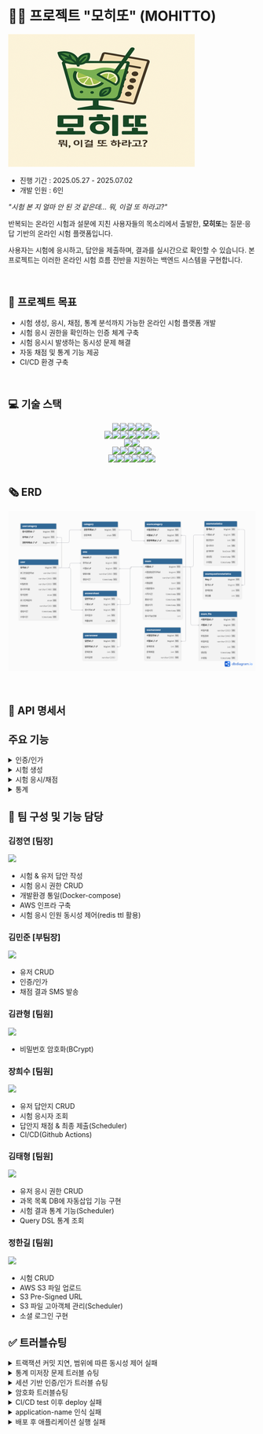 # 🍋‍🟩 프로젝트 "모히또" (MOHITTO)

![mohitto_logo_380x270.png](mohitto_logo_380x270.png)

- 진행 기간 : 2025.05.27 - 2025.07.02
- 개발 인원 : 6인

<i>"시험 본 지 얼마 안 된 것 같은데… 뭐, 이걸 또 하라고?"</i>

반복되는 온라인 시험과 설문에 지친 사용자들의 목소리에서 출발한,
**모히또**는 질문·응답 기반의 온라인 시험 플랫폼입니다.

사용자는 시험에 응시하고, 답안을 제출하며, 결과를 실시간으로 확인할 수 있습니다.
본 프로젝트는 이러한 온라인 시험 흐름 전반을 지원하는 백엔드 시스템을 구현합니다.

<br>

## 🎯 프로젝트 목표

- 시험 생성, 응시, 채점, 통계 분석까지 가능한 온라인 시험 플랫폼 개발
- 시험 응시 권한을 확인하는 인증 체계 구축
- 시험 응시시 발생하는 동시성 문제 해결
- 자동 채점 및 통계 기능 제공
- CI/CD 환경 구축

<br>

## 💻 기술 스택

<div style="display: flex; justify-content: center;">
  <img src="https://img.shields.io/badge/Java-007396?&style=flat&logo=java&logoColor=white" />
  <img src="https://img.shields.io/badge/Spring Boot-6DB33F?&style=flat&logo=springboot&logoColor=white" />
  <img src="https://img.shields.io/badge/Spring Data JPA-59666C?&style=flat&logo=spring&logoColor=white" />
  <img src="https://img.shields.io/badge/QueryDSL-009DC7?style=flat&logo=graphql&logoColor=white" />
  <img src="https://img.shields.io/badge/Session-6DB33F?style=flat&logo=springsecurity&logoColor=white" />
</div>

<div style="display: flex; justify-content: center;">
  <img src="https://img.shields.io/badge/MySQL-4479A1?&style=flat&logo=mysql&logoColor=white" />
  <img src="https://img.shields.io/badge/Redis-DC382D?&style=flat&logo=redis&logoColor=white" />
  <img src="https://img.shields.io/badge/Elasticsearch-005571?&style=flat&logo=elasticsearch&logoColor=white" />
  <img src="https://img.shields.io/badge/AWS EC2-FF9900?&style=flat&logo=amazonaws&logoColor=white" />
  <img src="https://img.shields.io/badge/AWS S3-569A31?&style=flat&logo=amazons3&logoColor=white" />
  <img src="https://img.shields.io/badge/AWS RDS-527FFF?style=flat&logo=amazonrds&logoColor=white" />
  <img src="https://img.shields.io/badge/Nginx-009639?style=flat&logo=nginx&logoColor=white" />
</div>

<div style="display: flex; justify-content: center;">
  <img src="https://img.shields.io/badge/GitHub Actions-2088FF?style=flat&logo=githubactions&logoColor=white" />
  <img src="https://img.shields.io/badge/Docker-2496ED?&style=flat&logo=docker&logoColor=white" />
</div>

<div style="display: flex; justify-content: center;">
  <img src="https://img.shields.io/badge/JUnit5-25A162?style=flat&logo=testinglibrary&logoColor=white" />
  <img src="https://img.shields.io/badge/Postman-FF6C37?style=flat&logo=postman&logoColor=white" />
  <img src="https://img.shields.io/badge/Swagger-85EA2D?style=flat&logo=swagger&logoColor=black" />
  <img src="https://img.shields.io/badge/Prometheus-E6522C?style=flat&logo=prometheus&logoColor=white" />
  <img src="https://img.shields.io/badge/Grafana-F46800?style=flat&logo=grafana&logoColor=white" />
</div>

<div style="display: flex; justify-content: center;">
  <img src="https://img.shields.io/badge/Git-F05032?&style=flat&logo=git&logoColor=white" />
  <img src="https://img.shields.io/badge/IntelliJ IDEA-000000?style=flat&logo=intellijidea&logoColor=white" />
  <img src="https://img.shields.io/badge/GitHub-181717?style=flat&logo=github&logoColor=white" />
  <img src="https://img.shields.io/badge/Slack-4A154B?style=flat&logo=slack&logoColor=white" />
  <img src="https://img.shields.io/badge/Notion-000000?style=flat&logo=notion&logoColor=white" />
  <img src="https://img.shields.io/badge/Figma-F24E1E?style=flat&logo=figma&logoColor=white" />
</div>

<br>

## 🗞 ERD

![Mohitto_ERD.png](Mohitto_ERD.png)

<br>

## 📄 API 명세서

## 주요 기능

<details>
<summary>인증/인가</summary>

<br>

**세션 기반 인증 및 역할 기반 인가**

- Redis + 세션 기반 인증 구조
    - 로그인 시 사용자 정보를 객체에 담아 Redis에 저장
    - 세션 ID 는 UUID를 사용하여 생성 후 쿠키에 담아 클라이언트로 전달

- Filter, Interceptor를 활용한 커스텀 어노테이션 기반 인가 처리
    - 모든 요청 전 쿠키에서 추출한 세션ID 바탕으로 Redis 조회, request에 저장
    - 메서드에 선언된 커스텀 어노테이션 @CheckAuth(Role) 기반 접근 권한 제어

- 소셜 로그인
    - OAuth2.0
    - 카카오 로그인 REST AP
    - 시험 생성 시 관련 문제 및 권한 정보(카테고리)를 함께 등록 가능

</details>

<details>
<summary>시험 생성</summary>

<br>

**시험 생성 기능 제공 , 시험 정보 및 관련 리소스를 포함하여 플랫폼 등록**

- 시험 + 문제 + 카테고리의 구조적 저장
    - 시험 생성 시 관련 문제 및 권한 정보(카테고리)를 함께 등록 가능

- S3를 활용한 시험 파일 관리
    - 사용자가 업로드한 시험 문제 파일을 AWS S3에 저장
    - 업로드된 파일의 URL을 시험과 연동하여 DB에 저장
    - S3 Pre-Signed URL을 통해 보안성 있게 접근 가능

</details>

<details>
<summary>시험 응시/채점</summary>

<br>

**빈 답안지 제공, 해당 답안지에 답안 저장 및 최종 제출 이후 채점과 결과 조회**

- 상태 기반의 설계
    - STARTED → IN_PROGRESS → SUBMITTED → GRADED

- 카테고리 기반 권한 검사
    - 시험 카테고리와 사용자 카테고리의 일치 여부로 응시 가능 여부 판단

- 자동 채점 로직 내장
    - 시험 종료 시 정답 기반 비교와 점수 계산을 서버에서 수행

- 채점 결과 SMS 전송
    - 채점 완료 시 사용자에게 점수를 문자로 안내 (Solapi 연동)
    - 사용자는 수신한 메시지 내역조회 가능

</details>

<details>
<summary>통계</summary>

<br>

**채점 결과를 기반으로 평균 점수, 응시자 수, 정답률 등 시험 통계 자동 생성 및 조회 제공**

- 자동 통계 생성
    - 채점 완료된 시험의 평균 점수, 응시자 수, 문제별 정답률 계산 및 저장

- 공개 여부 관리
    - 관리자가 통계의 공개/비공개 상태를 전환하고 사용자 접근 제어

- 정규화/비정규화 조회 분리
    - 단건 조회는 JPA, 조건 조회는 QueryDSL로 구현

- 미존재 통계 예외 처리 없음
    - 통계가 없을 경우 빈 결과 반환 (정상 응답 처리)

</details>

## 👥 팀 구성 및 기능 담당

### 김정연 [팀장]

[<img src="https://img.shields.io/badge/GitHub-181717?style=flat&logo=GitHub&logoColor=white" height="16">](https://github.com/JyeonV)

- 시험 & 유저 답안 작성
- 시험 응시 권한 CRUD
- 개발환경 통일(Docker-compose)
- AWS 인프라 구축
- 시험 응시 인원 동시성 제어(redis ttl 활용)

### 김민준 [부팀장]

[<img src="https://img.shields.io/badge/GitHub-181717?style=flat&logo=GitHub&logoColor=white" height="16">](https://github.com/minsa05)

- 유저 CRUD
- 인증/인가
- 채점 결과 SMS 발송

### 김관형 [팀원]

[<img src="https://img.shields.io/badge/GitHub-181717?style=flat&logo=GitHub&logoColor=white" height="16">](https://github.com/kwanhyoungkim)

- 비밀번호 암호화(BCrypt)

### 장희수 [팀원]

[<img src="https://img.shields.io/badge/GitHub-181717?style=flat&logo=GitHub&logoColor=white" height="16">](https://github.com/SaltBr)

- 유저 답안지 CRUD
- 시험 응시자 조회
- 답안지 채점 & 최종 제출(Scheduler)
- CI/CD(Github Actions)

### 김태형 [팀원]

[<img src="https://img.shields.io/badge/GitHub-181717?style=flat&logo=GitHub&logoColor=white" height="16">](https://github.com/kimth-dev)

- 유저 응시 권한 CRUD
- 과목 목록 DB에 자동삽입 기능 구현
- 시험 결과 통계 기능(Scheduler)
- Query DSL 통계 조회

### 정한길 [팀원]

[<img src="https://img.shields.io/badge/GitHub-181717?style=flat&logo=GitHub&logoColor=white" height="16">](https://github.com/HanGil-Jeong)

- 시험 CRUD
- AWS S3 파일 업로드
- S3 Pre-Signed URL
- S3 파일 고아객체 관리(Scheduler)
- 소셜 로그인 구현

## ✅ 트러블슈팅

<details>
<summary>트랙잭션 커밋 지연, 범위에 따른 동시성 제어 실패</summary>

### 1️⃣ 문제 개요

- remainUsers = 50인 시험에 대해 60개의 스레드가 동시에 응시 요청을 보내는 테스트를 실행함
  ⇒ remainUsers 가 0이 아닌 값으로 남거나, AnswerSheet의 개수가 50보다 많아짐.

### 2️⃣ 문제 해결 과정

- **원인 찾기 (추론)**
    1. Lock 이 본인의 기능을 제대로 못함(범위, Redis 키 설정 등)
    2. Lock 범위 이외의 AnswerSheet 생성 과정에서 생긴 예외
    3. createAnswerSheet 메서드의 Transactional 때문
- **소거법 적용**
    1. 기존 코드에서 Transactional, AnswerSheet 생성 관련 비지니스 로직 제외 테스트 진행

    - 테스트 통과 ⇒ 1번은 원인 아님

    2. 기존 코드에서 Transactional 만 제거

    - 테스트 통과 ⇒ 2번도 원인 아님 , 3번이 원인인걸 찾아냄

    3. Transactional 의 어떤점 때문인지 원인 분석하기 위해 로그 생성해서 분석

    - **트랜잭션의 범위와 커밋 지연의 문제**로 확인

      처음 들어간 3번 스레드가 락을 획득, 조회, 감소 후 해제 한 모습을 확인했습니다.

      근데 분명 3번 스레드가 remainUsers를 감소 시켰는데도 적용(커밋)이 안된 상태로 8번 스레드가 조회한 걸 확인했습니다.
      이를 통해 **트랜잭션의 범위와 커밋 지연의 문제**로 확인 할 수 있었습니다.

  **⇒ 원인** : **락 점유 해제 시간이 트랜잭션 커밋 시점보다 빠르기 때문**에 업데이트 값이 DB에 반영 X

  락의 해제 시점이 트랜잭션 커밋 시점보다 빠른 경우 (현재)

- **해결 방법**
    - **트랜잭션 커밋 후 락을 해제**
    - 트랜잭션 커밋 이후 락을 해제하는 경우

### 3️⃣ 최종 해결책

- 락을 먼저 획득 한 후 내부 임계 영역에 트랜잭션을 넣어주는 방식으로 수정
- 같은 클래스 내의 트랜잭션을 적용한 메서드를 호출하면 프록시 적용 방식에 의해 트랜잭션이
  제대로 동작하지 않으므로 클래스 분리를 적용
- AnswerSheetLockService : Redisson 락 획득/해제를 담당하는 클래스
- AnswerSheetService : 순수하게 비지니스 로직 + 트랜잭션 책임만 가지는 클래스

### 4️⃣ 회고

- Redisson 등 분산 락을 사용할 경우, **락 해제 시점과 트랜잭션 커밋 타이밍이 어긋날 수 있음**에
  유의해야 함.

</details>

<details>
<summary>통계 미저장 문제 트러블 슈팅</summary>

### 1️⃣ 문제 개요

- `exam_statistics` 테이블에는 통계 데이터가 정상적으로 저장되었지만,`exam_question_statistics` 테이블에는 문제별 정답률 데이터가 저장되지 않는 현상이 발생.
- 이로 인해 통계 조회 시 문제별 정답률이 표시되지 않아 통계가 불안정함.

### 2️⃣ 문제 해결 과정

- 실제 DB를 확인해보니 `exam_statistics` 테이블은 채워져 있는 반면 `exam_question_statistics` 테이블은 비어있었음
- 서비스 로직에 로그를 삽입하여 흐름을 추적한 결과, `saveStatistics()` 메서드 내의
  메서드 내 아래 조건문에 의해 조기 종료되는 것을 확인

```jsx
if (examStatisticsJpaRepository.findByExamId(examId).isPresent()) {
    return;
}
```

- `exam_statistics`에 데이터가 존재하는 경우 전체 로직을 조기 종료하도록 조건이 걸려 있었음
  이로 인해 `exam_question_statistics` 테이블에 대한 저장 로직도 실행되지 않았고,
  통계 테이블 간 데이터 불일치가 발생함.
- `exam_statistics` 테이블 데이터를 수동 삭제 후 `saveStatistics()` 메서드를 다시 실행하자, `exam_question_statistics`에도 정상적으로 데이터가 저장됨.
- 이는 곧 정답률 저장 로직이 실행 자체가 안 되고 있었다는 것을 의미함.

- 현재 구조에서는 스케줄러가 주기적으로 통계를 계산하고 저장하게 되어 있으나, 기존 통계가 존재하면 모든 저장 로직이 종료되기 때문에 데이터 누락 또는 이전 오류로 인한 미반영 상태가 계속 유지될 수 있음.
  이 구조는 스케줄러 기반 자동화에 있어 중대한 결함이며, 통계 정확성과 시스템 신뢰성에 영향을 줄 수 있음.

### 3️⃣ 최종 해결책

주요 변경점

- 매 실행마다 기존 데이터를 삭제하고 저장하는식으로 구현하면 코드는 간단해지지만 불필요한 write query를 방지하고 DB부하를 최소하기 하기 위해 변경 감지 기반 저장방식으로 변경
- 기존 통계와 평균 점수, 응시자 수, 정답률을 비교후, 변경사항이 없으면 저장하지 않고 변경사항이 감지될 시 기존 통계 삭제 후 저장

### 4️⃣ 회고

### **깨달은점**

- 테이블에 데이터가 존재할 경우 저장을 생략하는 방식은 단일 테이블 구조에서는 문제 없이 작동할 수 있다.

  그러나 이번처럼 데이터가 두 개 이상의 테이블(`exam_statistics`, `exam_question_statistics`)에 분산되어 저장되는 구조에서는

  일부 테이블의 데이터가 누락되어도 이를 감지하지 못한 채 로직이 조기 종료되는 문제가 발생할 수 있다는 점을 체감했다.

- 이로 인해 조회 시 예상치 못한 데이터 누락 현상이 발생할 수 있으며,  
  특히 이러한 로직이 스케줄러 같은 자동화 기술에 적용되는 경우
  문제가 발생했을 때 실시간으로 인지하기 어려워지므로 조기 종료 조건을 더욱 신중하게 설계해야 한다는 교훈을 얻었다.

### 고려했으나 미구현 / 추후 구현 예정

- 수동 API를 통해 통계 데이터를 직접 삭제 및 재생성하는 방식도 고려했지만,

  스케줄러와 수동 API 간의 충돌을 방지하려면 **분산 락(Redis Lock 등)**을 도입해야 하고, 이는 복잡도를 증가시키게 된다.

- 하지만 현재 통계 데이터는 일반 사용자에게 실시간으로 제공될 필요는 없으며,

  관리자가 내부적으로 검토하는 용도이기 때문에, 우선순위는 낮다고 판단하여 도입을 보류하였다.

- 대신, 스케줄러의 자동화 로직을 개선하여 통계 데이터가 항상 최신 상태로 유지되도록 하는 방향으로 집중하였다.
- 현재 자동화 로직은 변경이 감지되면 기존 통계를 삭제 후 새로 저장하는 구조이기 때문에,

  기존 통계와 새로운 통계를 비교하거나, 변경 이력을 추적하는 것이 불가능하다는 단점이 있다.

- 따라서 추후 통계 변경 이력 또는 비교 기능이 필요할 경우를 대비해 다음과 같은 방안을 고려했다.
    - `version` 컬럼을 통해 통계 버전을 관리
    - `statistics_history` 테이블을 별도로 구성하여 과거 통계 이력을 저장

</details>

<details>
<summary>세션 기반 인증/인가 트러블 슈팅</summary>

### 1️⃣ 문제 개요

- @UserSession SessionUser sessionUser를 주입받은 API 에서 아래의 에러 발생

```java
java.lang.NullPointerException:
Cannot invoke "SessionUser.getUserId()"because "sessionUser"is null
```

- 원인 → 로그인된 상태에서 호출한 API임에도 sessionUser가 null로 들어옴

### 2️⃣ 문제 해결 과정

✔ 1.로그인 된 상태가 아닌 사용자가 호출한 것일것이다

✔2. Filter에서 세션을 request.setAttribute하지 못하고 있는 상태이다

✔3.ArgumentResolver에서 세션 주입이 실패했을것이다

✔4.Filter 등록 순서 문제

### 3️⃣ 최종 해결책

- 세션 주입이 안되던 문제는 Fliter 등록 순서 문제였음
- DispatcherServlet보다 먼저 실행되지 않으면 UserSession은 null이 들어오게 된다

### 4️⃣ 회고

- 세션주입이 되지않았던 문제를 처음인 인증실패로 생각했지만
  사실은 Filter와 ArgumentResolvert 실행 순서의 시작된 문제였다
- Spring에서 Filter를 직접 등록할경우 DispatcherServlet보다 먼저 실행 되도록 순서를 지정하지 않으면 Filter가 의도한 대로 작동하지 않을수가 있다
- Filter → DispatcherServlet → ArgumentResolver → Controller 이 순서가 반드시 보장되어야한다
  이
- 이번 프로젝트를 통해 Spring의 내부 실행 순서를 경험했고 Filter를 직접 등록할때 순서 조정이 필수적임을 기억해야겠다

</details>

<details>
<summary>암호화 트러블슈팅</summary>

### 1️⃣문제 개요

회원가입을 진행후 Hash 암호화를 통해 Password가 암호화되어 저장되었지만 로그인할때 다시 입력한 평문Password의 암호화된 것과 다르게 암호화되어 정보가 일치하지않아 로그인이 안됨.

### 2️⃣ 문제 해결 과정

`PasswordUtil`클래스에서 입력된 평문 password와 저장되어있던 암호화된 password를 비교하여 `boolean`을 통해 일치 불일치 하는지 확인.
하지만 회원가입때 입력한 password의 hash암호화된 정보와 로그인에 입력하는 평문과 비교시 일치하지않아 로그인이 안되고있었다.

기존에는 userservice 클래스에 이렇게 입력하여 hash화된 password를 저장했다면, 이제는 user 클래스에서 먼저 passwordutil 클래스의this.password =
PasswordUtil.hash(password); 을 통해 암호화된 password를 user 객체에 저장하게 해주고 userservice 에서는 바로 request.getPassword() 으로 사용하게 바꿔줌.

또한 로그인을 할때 비밀번호 인증을 passwordutil 클래스를 통해 진행하던걸 user 클래스를 통해 진행하도록 바꿔줌.

### 3️⃣ 최종 해결책

`passwordutil` 클래스를 통해서 진행하느냐 `user` 클래스를 통해 진행하느냐로 결과가 달라졌다.

### 4️⃣ 회고

현재 작성된 코드의 가독성과 재사용성을 높이고, 유지보수가 용이하도록 하기 위해서는 전체적인 구조를 점검하고, 중복되는 로직은 별도의 유틸리티나 공통 컴포넌트로 분리하며, 불필요하게 복잡한 부분은 단순화하는 방향으로
개선하는 개발능력의 향상이 필요할거같다.
</details>

<details>
<summary>CI/CD test 이후 deploy 실패</summary>

### 1️⃣ 문제 개요

- `build-and-test` 가 성공적으로 끝난 이후에도 `deploy` 가 실행되지 않음
- 배포 쪽의 `on: workflow_run` 이벤트가 실제로 트리거되지 않음

### 2️⃣ 문제 해결 과정

- `echo`를 써서 `github.event.workflow_run.conclusion` 값이 뭔지 출력해보려 했지만, 값 자체가 null로 나오는 것을 확인함
- `workflow_run` 이벤트에서만 해당 값들이 유효하다는 걸 알게 됨
- `github.event_name`과 `github.ref`로 대체할 수 있다는 걸 찾아내고, 현재 워크플로우 트리거에 맞게 수정

### 3️⃣ 최종 해결책

- 해결 전 사용하던 조건:

    ```yaml
    github.event.workflow_run.conclusion == 'success'
    github.event.workflow_run.head_branch == 'feat/SaltBr'
    ```

    - `on: workflow_run:`으로 정의된 워크플로우에서만 유효한 조건
- 현재 워크플로우는 `on: push`로 동작하고 있었기 때문에

  `github.event.workflow_run.*` 값은 항상 null로 들어가고, 조건문이 무조건 false가 되어버림

- 조건을 아래와 같이 현재 워크플로우 트리거에 맞도록 수정

    ```yaml
    if: github.event_name == 'push' && github.ref == 'refs/heads/feat/SaltBr'
    ```

### 4️⃣ 회고

- GitHub Actions에서 `workflow_run` 관련 정보(`conclusion`, `head_branch`)는 반드시 `on: workflow_run` 이벤트를 사용하는 워크플로우 안에서만 유효함

- `on: push`에서 `github.event.workflow_run.*`을 참조하면 항상 null이 들어가게 되므로 주의 필요

</details>

<details>
<summary>application-name 인식 실패</summary>

### 1️⃣ 문제 개요

- `aws deploy create-deployment` 명령어가 실행되었지만
    - `-application-name`이나 `-s3-location` 등의 값이 정상적으로 인식되지 않음
- 에러 메시지는 값이 없거나 잘못됐다는 식으로 나옴

### 2️⃣ 문제 해결 과정

- 원래 명령어를 여러 줄에 걸쳐 `\`로 줄바꿈 처리해 사용
- GitHub Actions의 셸 환경에서 이 줄바꿈 처리(`\`)가 의도와 다르게 작동하는 것을 의심

### 3️⃣ 최종 해결책

- **원인**

    ```yaml
    - name: EC2 Deploy
          run: aws deploy create-deployment \
            --application-name ${{ secrets.AWS_CODE_DEPLOY_APPLICATION }} \
            --deployment-config-name CodeDeployDefault.AllAtOnce \
            --deployment-group-name ${{ secrets.AWS_CODE_DEPLOY_GROUP }} \
            --s3-location bucket=${{ secrets.AWS_S3_BUCKET }},key=$GITHUB_SHA.zip,bundleType=zip
    ```

- 명령어를 여러 줄로 작성하면서 줄 끝에 `\` 를 사용
- GitHub Actions의 셸에서는 이 줄바꿈이 깨지거나 붙어버려서 인식 실패
- 명령어를 한 줄로 작성하여 실행되도록 변경

    ```yaml
    aws deploy create-deployment --application-name $APP_NAME --deployment-group-name $GROUP --deployment-config-name CodeDeployDefault.AllAtOnce --s3-location bucket=$BUCKET,key=$ZIP_NAME,bundleType=zip
    ```

### 4️⃣ 회고

- GitHub Actions에서는 bash 환경이 제한되어 있어 `\` 줄바꿈이 종종 오작동함
- 긴 명령어라도 되도록 한 줄로 처리하거나 `run: |` 블록 안에 명령어를 분리해서 실행하는 것이 안전

</details>

<details>
<summary>배포 후 애플리케이션 실행 실패</summary>

### 1️⃣ 문제 개요

- 배포는 정상적으로 진행되는 것 같았지만, 서버에서 애플리케이션이 실행되지 않음
- `build/libs` 디렉토리에 `.jar` 파일이 여러 개 생성됨

### 2️⃣ 문제 해결 과정

- 처음엔 `deploy.sh` 와 `exam-build-and-deploy-combined.yml`의 실행 경로가 모든 jar를 포함했기 때문에, 어떤 jar가 실제로 사용되고 있는지 불명확했음
- 다른 부분을 수정해도 아예 결과가 나타나지 않아서 실행된 파일이 잘못된 jar일 가능성이 있다는 것을 의심하게 됨
- `zip` 대상과 배포 스크립트에서 `plain.jar`를 제외하도록 조건을 명시함

### 3️⃣ 최종 해결책

- `Make Zip file` 단계에서 아래처럼 `plain.jar` 제외 및 `SNAPSHOT` jar만 포함하도록 수정:

    ```yaml
    - name: Make Zip file (exclude plain.jar)
      run: |
        JAR_FILE=$(ls build/libs/*SNAPSHOT.jar | grep -v plain)
        zip -r $GITHUB_SHA.zip $JAR_FILE appspec.yml scripts/deploy.sh
    ```

- EC2 서버에서 실행 대상도 `plain.jar`을 제외하고 지정:

    ```yaml
    BUILD_JAR=$(ls /home/ubuntu/build/libs/*SNAPSHOT.jar | grep -v 'plain')
    JAR_NAME=$(basename $BUILD_JAR)
    echo ">>> build 파일명: $JAR_NAME" >> /home/ubuntu/deploy.log
    ```

### 4️⃣ 회고

- `-plain.jar`는 Gradle에서 생성하는 단순 라이브러리용 jar로, 실행 진입점(main)이 없음
- 처음에는 어떤 jar가 실제 배포 대상인지 명확히 구분하지 않아 생긴 문제였음
- CI/CD에서 생성된 결과물이 여러 개일 수 있다는 점을 고려해, 명확하게 어떤 파일을 대상으로 할지 지정해주는 습관이 중요하다는 걸 배움
- 이후에도 유사한 문제가 생기지 않도록, 압축 및 실행 대상 파일을 더 명확하게 필터링하는 방식을 적용함

</details>